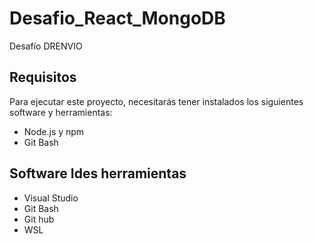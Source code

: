 # Desafio_React_MongoDB


Desafío DRENVIO


## Requisitos

Para ejecutar este proyecto, necesitarás tener instalados los siguientes software y herramientas:

- Node.js y npm
- Git Bash

## Software Ides herramientas

- Visual Studio
- Git Bash
- Git hub
- WSL

